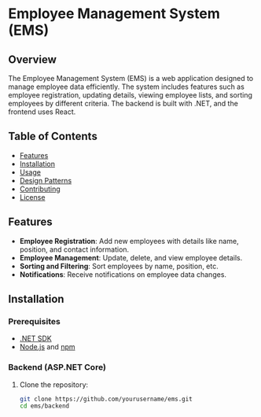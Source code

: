 # Employee Management System (EMS)

## Overview

The Employee Management System (EMS) is a web application designed to manage employee data efficiently. The system includes features such as employee registration, updating details, viewing employee lists, and sorting employees by different criteria. The backend is built with .NET, and the frontend uses React.

## Table of Contents

- [Features](#features)
- [Installation](#installation)
- [Usage](#usage)
- [Design Patterns](#design-patterns)
- [Contributing](#contributing)
- [License](#license)

## Features

- **Employee Registration**: Add new employees with details like name, position, and contact information.
- **Employee Management**: Update, delete, and view employee details.
- **Sorting and Filtering**: Sort employees by name, position, etc.
- **Notifications**: Receive notifications on employee data changes.

## Installation

### Prerequisites

- [.NET SDK](https://dotnet.microsoft.com/download)
- [Node.js](https://nodejs.org/) and [npm](https://www.npmjs.com/)

### Backend (ASP.NET Core)

1. Clone the repository:
   ```bash
   git clone https://github.com/yourusername/ems.git
   cd ems/backend
